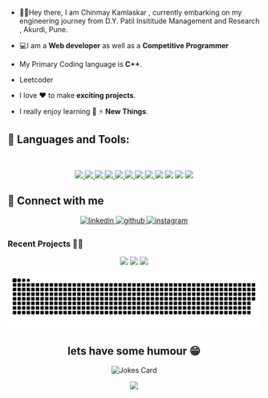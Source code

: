- 👨‍🎓Hey there, I am Chinmay Kamlaskar , currently embarking on my engineering journey from D.Y. Patil Insititude Management and Research , Akurdi, Pune.<br/>
- 💻I am a **Web developer** as well as a **Competitive Programmer** <br/>
- My Primary Coding language is **C++**.<br/>
- Leetcoder <br/>



- I love ❤️ to make **exciting projects**.<br/>
- I really enjoy learning 🚀 ⚡ **New Things**.<br/>


##                                🚀 Languages and Tools:
<br>
<p align="center"> 
    <a href="https://reactjs.org/" target="_blank"> <img src="https://img.icons8.com/color/48/000000/react-native.png"/> </a>
    <a href="https://www.java.com" target="_blank"> <img src="https://img.icons8.com/color/48/000000/java-coffee-cup-logo.png"/> </a> 
    <a href="https://developer.mozilla.org/en-US/docs/Web/JavaScript" target="_blank"> <img src="https://img.icons8.com/color/48/000000/javascript.png"/> </a> 
    <a href="https://www.w3.org/html/" target="_blank"> <img src="https://img.icons8.com/color/48/000000/html-5.png"/> </a> 
    <a href="https://www.w3schools.com/css/" target="_blank"> <img src="https://img.icons8.com/color/48/000000/css3.png"/> </a> 
    <a href="https://getbootstrap.com" target="_blank"> <img src="https://img.icons8.com/color/48/000000/bootstrap.png"/> </a> 
    <a href="https://www.python.org" target="_blank"> <img src="https://img.icons8.com/color/48/000000/python.png"/> </a> 
    <a href="#" target="_blank"> <img src="https://img.icons8.com/color/48/000000/c-plus-plus-logo.png"/> </a> 
    <a href="#" target="_blank"> <img src="https://img.icons8.com/color/48/000000/firebase.png"/></a> 
    <a href="#" target="_blank"> <img src="https://img.icons8.com/color/48/000000/google-cloud.png"/></a> 
    <a href="#" target="_blank"> <img src="https://img.icons8.com/color/48/000000/git.png"/></a> 
    <a href="#" target="_blank"> <img src="https://img.icons8.com/color/48/000000/github.png"/></a>
  <br>   
</p>




## 🤝 Connect with me  
<div align="center">
 <a href="https://www.linkedin.com/in/chinmay-kamlaskar-5598a2242/" target="_blank">
<img src=https://img.shields.io/badge/linkedin-%231E77B5.svg?&style=for-the-badge&logo=linkedin&logoColor=white alt=linkedin style="margin-bottom: 5px;" />
</a>

<a href="https://github.com/Chinmay2390" target="_blank">
<img src=https://img.shields.io/badge/github-%2324292e.svg?&style=for-the-badge&logo=github&logoColor=white alt=github style="margin-bottom: 5px;" />
</a>

<a href="https://www.instagram.com/chinmay20_35/" target="_blank">
<img src=https://img.shields.io/badge/instagram-%23000000.svg?&style=for-the-badge&logo=instagram&logoColor=white alt=instagram style="margin-bottom: 5px;" />
</a>
</div>

### Recent Projects 👨‍💻

<div align="center">
<img src="https://github-readme-stats.vercel.app/api/pin/?username=chinmay2390&repo=30DaysChallenge&show_icons=true&theme=monokai"> 
<img src="https://github-readme-stats.vercel.app/api/pin/?username=chinmay2390&repo=CollabTool&show_icons=true&theme=monokai"> 
<img src="https://github-readme-stats.vercel.app/api/pin/?username=chinmay2390&repo=Stock-Trend-App&show_icons=true&theme=monokai"> 
                                                                                                                                  
<img src="https://github.com/kothariji/kothariji/blob/master/github-user-contribution.svg"></img>
 ##                   lets have some humour 😁
![Jokes Card](https://readme-jokes.vercel.app/api)
  

</div>

<div align="center">
<img src="https://img.shields.io/github/followers/Chinmay2390.svg?style=social&label=Follow"></img>                                               
</div>
